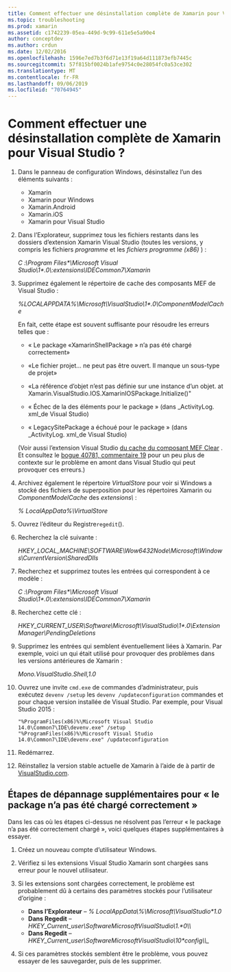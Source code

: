 ```yaml
---
title: Comment effectuer une désinstallation complète de Xamarin pour Visual Studio ?
ms.topic: troubleshooting
ms.prod: xamarin
ms.assetid: c1742239-05ea-449d-9c99-611e5e5a90e4
author: conceptdev
ms.author: crdun
ms.date: 12/02/2016
ms.openlocfilehash: 1596e7ed7b3f6d71e13f19a64d111873efb7445c
ms.sourcegitcommit: 57f815bf0024b1afe9754c0e28054fc0a53ce302
ms.translationtype: MT
ms.contentlocale: fr-FR
ms.lasthandoff: 09/06/2019
ms.locfileid: "70764945"
---
```

# <a name="how-do-i-perform-a-thorough-uninstall-for-xamarin-for-visual-studio"></a>Comment effectuer une désinstallation complète de Xamarin pour Visual Studio ?

1. Dans le panneau de configuration Windows, désinstallez l’un des éléments suivants :

    - Xamarin
    - Xamarin pour Windows
    - Xamarin.Android
    - Xamarin.iOS
    - Xamarin pour Visual Studio

2. Dans l’Explorateur, supprimez tous les fichiers restants dans les dossiers d’extension Xamarin Visual Studio (toutes les versions, y compris les fichiers _programme_ et les _fichiers programme (x86)_ ) :

    _C :\\Program Files\*\\Microsoft Visual Studio\\1\*.0\\:extensions\\IDECommon7\\Xamarin_

3. Supprimez également le répertoire de cache des composants MEF de Visual Studio :

    _%LOCALAPPDATA%\\Microsoft\\VisualStudio\\1\*.0\\ComponentModelCache_

    En fait, cette étape est souvent suffisante pour résoudre les erreurs telles que :

    - « Le package «XamarinShellPackage » n’a pas été chargé correctement»

    - «Le fichier projet... ne peut pas être ouvert. Il manque un sous-type de projet»

    - «La référence d’objet n’est pas définie sur une instance d’un objet.  at Xamarin.VisualStudio.IOS.XamarinIOSPackage.Initialize()"

    - « Échec de la des éléments pour le package » (dans _ActivityLog. xml_de Visual Studio)

    - « LegacySitePackage a échoué pour le package » (dans _ActivityLog. xml_de Visual Studio)

    (Voir aussi l’extension Visual Studio [du cache du composant MEF Clear](https://visualstudiogallery.msdn.microsoft.com/22b94661-70c7-4a93-9ca3-8b6dd45f47cd) .  Et consultez le [bogue 40781, commentaire 19](https://bugzilla.xamarin.com/show_bug.cgi?id=40781#c19) pour un peu plus de contexte sur le problème en amont dans Visual Studio qui peut provoquer ces erreurs.)

4. Archivez également le répertoire _VirtualStore_ pour voir si Windows a stocké des fichiers de superposition pour les répertoires Xamarin ou _ComponentModelCache_ des _extensions\\_ :

    _% LocalAppData%\\VirtualStore_

5. Ouvrez l’éditeur du Registre`regedit`().

6. Recherchez la clé suivante :

    _HKEY\_LOCAL\_MACHINE\\SOFTWARE\\Wow6432Node\\Microsoft\\Windows\\CurrentVersion\\SharedDlls_

7. Recherchez et supprimez toutes les entrées qui correspondent à ce modèle :

    _C :\\Program Files\*\\Microsoft Visual Studio\\1\*.0\\:extensions\\IDECommon7\\Xamarin_

8. Recherchez cette clé :

    _HKEY\_CURRENT\_USER\\Software\\Microsoft\\VisualStudio\\1\*.0\\ExtensionManager\\PendingDeletions_

9. Supprimez les entrées qui semblent éventuellement liées à Xamarin.  Par exemple, voici un qui était utilisé pour provoquer des problèmes dans les versions antérieures de Xamarin :

    _Mono.VisualStudio.Shell,1.0_

10. Ouvrez une invite `cmd.exe` de commandes d’administrateur, puis exécutez `devenv /setup` les `devenv /updateconfiguration` commandes et pour chaque version installée de Visual Studio.  Par exemple, pour Visual Studio 2015 :

    ```
    "%ProgramFiles(x86)%\Microsoft Visual Studio 14.0\Common7\IDE\devenv.exe" /setup
    "%ProgramFiles(x86)%\Microsoft Visual Studio 14.0\Common7\IDE\devenv.exe" /updateconfiguration
    ```

11. Redémarrez.

12. Réinstallez la version stable actuelle de Xamarin à l’aide de à partir de [VisualStudio.com](https://visualstudio.com/xamarin/).

## <a name="additional-troubleshooting-steps-for-package-did-not-load-correctly"></a>Étapes de dépannage supplémentaires pour « le package n’a pas été chargé correctement »

Dans les cas où les étapes ci-dessus ne résolvent pas l’erreur « le package n’a pas été correctement chargé », voici quelques étapes supplémentaires à essayer.

1. Créez un nouveau compte d’utilisateur Windows.

2. Vérifiez si les extensions Visual Studio Xamarin sont chargées sans erreur pour le nouvel utilisateur.

3. Si les extensions sont chargées correctement, le problème est probablement dû à certains des paramètres stockés pour l’utilisateur d’origine :

    - **Dans l’Explorateur** – _% LocalAppData\\%\\Microsoft\\VisualStudio\*1.0_
    - **Dans Regedit** – _HKEY\_Current\_user\\SoftwareMicrosoftVisualStudio\\1.\*0\\\\_
    - **Dans Regedit** – _HKEY\_Current\_user\\SoftwareMicrosoftVisualStudio\\10\*config\\\\\__

4. Si ces paramètres stockés semblent être le problème, vous pouvez essayer de les sauvegarder, puis de les supprimer.
